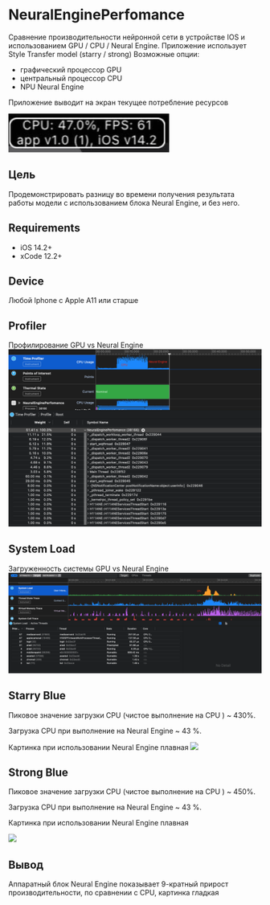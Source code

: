 # NeuralEnginePerfomance

Сравнение производительности нейронной сети в устройстве IOS и использованием GPU / CPU / Neural Engine.
Приложение использует Style Transfer model (starry / strong)
Возможные опции:
  - графический процессор GPU
  - центральный процессор CPU
  - NPU Neural Engine
 
Приложение выводит на экран текущее потребление ресурсов 

![](resources/cpu_example.jpg)


## Цель
Продемонстрировать разницу во времени получения результата работы модели с использованием блока Neural Engine, и без него.

## Requirements
- iOS 14.2+
- xCode 12.2+

## Device
Любой Iphone c Apple A11 или старше 

## Profiler 

Профилирование GPU vs Neural Engine 
![](resources/profiler.png)

## System Load

Загруженность системы GPU vs Neural Engine 
![](resources/systemload.png)


## Starry Blue 

Пиковое значение загрузки CPU (чистое выполнение на CPU ) ~ 430%.

Загрузка CPU при выполнение на Neural Engine ~ 43 %.

Картинка при использовании Neural Engine плавная
![](resources/starryBlue.gif)


## Strong Blue 

Пиковое значение загрузки CPU (чистое выполнение на CPU ) ~ 450%.  

Загрузка CPU при выполнение на Neural Engine ~ 43 %.

Картинка при использовании Neural Engine плавная


![](resources/strong.gif)



## Вывод
Аппаратный блок Neural Engine показывает 9-кратный прирост производительности, по сравнении с CPU, картинка гладкая
